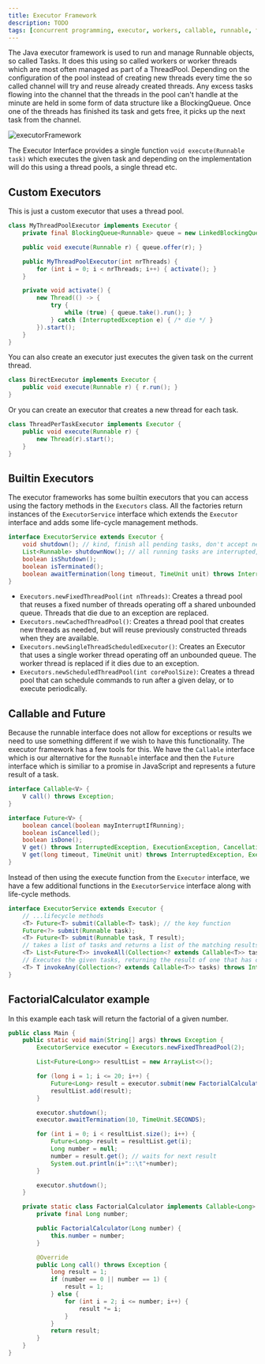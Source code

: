 ```yaml
---
title: Executor Framework
description: TODO
tags: [concurrent programming, executor, workers, callable, runnable, future]
---
```


The Java executor framework is used to run and manage Runnable objects, so called Tasks. It does this using so called workers or worker threads which are most often managed as part of a ThreadPool. Depending on the configuration of the pool instead of creating new threads every time the so called channel will try and reuse already created threads. Any excess tasks flowing into the channel that the threads in the pool can't handle at the minute are held in some form of data structure like a BlockingQueue. Once one of the threads has finished its task and gets free, it picks up the next task from the channel.

![executorFramework](/img/programming/executorFramework.png)

The Executor Interface provides a single function `void execute(Runnable task)` which executes the given task and depending on the implementation will do this using a thread pools, a single thread etc.

## Custom Executors

This is just a custom executor that uses a thread pool.

```java
class MyThreadPoolExecutor implements Executor {
    private final BlockingQueue<Runnable> queue = new LinkedBlockingQueue<Runnable>();

    public void execute(Runnable r) { queue.offer(r); }

    public MyThreadPoolExecutor(int nrThreads) {
        for (int i = 0; i < nrThreads; i++) { activate(); }
    }

    private void activate() {
        new Thread(() -> {
            try {
                while (true) { queue.take().run(); }
            } catch (InterruptedException e) { /* die */ }
        }).start();
    }
}
```

You can also create an executor just executes the given task on the current thread.

```java
class DirectExecutor implements Executor {
    public void execute(Runnable r) { r.run(); }
}
```

Or you can create an executor that creates a new thread for each task.

```java
class ThreadPerTaskExecutor implements Executor {
    public void execute(Runnable r) {
        new Thread(r).start();
    }
}
```

## Builtin Executors

The executor frameworks has some builtin executors that you can access using the factory methods in the `Executors` class. All the factories return instances of the `ExecutorService` interface which extends the `Executor` interface and adds some life-cycle management methods.

```java
interface ExecutorService extends Executor {
    void shutdown(); // kind, finish all pending tasks, don't accept new ones
    List<Runnable> shutdownNow(); // all running tasks are interrupted, a list of the tasks that were awaiting execution
    boolean isShutdown();
    boolean isTerminated();
    boolean awaitTermination(long timeout, TimeUnit unit) throws InterruptedException; // blocks until all tasks completed execution after a shutdown request
}
```

- `Executors.newFixedThreadPool(int nThreads)`: Creates a thread pool that reuses a fixed number of threads operating off a shared unbounded queue. Threads that die due to an exception are replaced.
- `Executors.newCachedThreadPool()`: Creates a thread pool that creates new threads as needed, but will reuse previously constructed threads when they are available.
- `Executors.newSingleThreadScheduledExecutor()`: Creates an Executor that uses a single worker thread operating off an unbounded queue. The worker thread is replaced if it dies due to an exception.
- `Executors.newScheduledThreadPool(int corePoolSize)`: Creates a thread pool that can schedule commands to run after a given delay, or to execute periodically.

## Callable and Future

Because the runnable interface does not allow for exceptions or results we need to use something different if we wish to have this functionality. The executor framework has a few tools for this. We have the `Callable` interface which is our alternative for the `Runnable` interface and then the `Future` interface which is similiar to a promise in JavaScript and represents a future result of a task.

```java
interface Callable<V> {
    V call() throws Exception;
}
```

```java
interface Future<V> {
    boolean cancel(boolean mayInterruptIfRunning);
    boolean isCancelled();
    boolean isDone();
    V get() throws InterruptedException, ExecutionException, CancellationException;
    V get(long timeout, TimeUnit unit) throws InterruptedException, ExecutionException, CancellationException, TimeoutException;
}
```

Instead of then using the execute function from the `Executor` interface, we have a few additional functions in the `ExecutorService` interface along with life-cycle methods.

```java
interface ExecutorService extends Executor {
    // ...lifecycle methods
    <T> Future<T> submit(Callable<T> task); // the key function
    Future<?> submit(Runnable task);
    <T> Future<T> submit(Runnable task, T result);
    // takes a list of tasks and returns a list of the matching results
    <T> List<Future<T>> invokeAll(Collection<? extends Callable<T>> tasks) throws InterruptedException;
    // Executes the given tasks, returning the result of one that has completed successfully if any do.
    <T> T invokeAny(Collection<? extends Callable<T>> tasks) throws InterruptedException, ExecutionException;
}
```

## FactorialCalculator example

In this example each task will return the factorial of a given number.

```java
public class Main {
    public static void main(String[] args) throws Exception {
        ExecutorService executor = Executors.newFixedThreadPool(2);

        List<Future<Long>> resultList = new ArrayList<>();

        for (long i = 1; i <= 20; i++) {
            Future<Long> result = executor.submit(new FactorialCalculator(i));
            resultList.add(result);
        }

        executor.shutdown();
        executor.awaitTermination(10, TimeUnit.SECONDS);

        for (int i = 0; i < resultList.size(); i++) {
            Future<Long> result = resultList.get(i);
            Long number = null;
            number = result.get(); // waits for next result
            System.out.println(i+"::\t"+number);
        }

        executor.shutdown();
    }

    private static class FactorialCalculator implements Callable<Long> {
        private final Long number;

        public FactorialCalculator(Long number) {
            this.number = number;
        }

        @Override
        public Long call() throws Exception {
            long result = 1;
            if (number == 0 || number == 1) {
                result = 1;
            } else {
                for (int i = 2; i <= number; i++) {
                    result *= i;
                }
            }
            return result;
        }
    }
}
```
